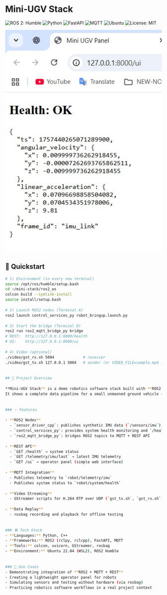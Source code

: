 # Mini-UGV Stack

![ROS 2: Humble](https://img.shields.io/badge/ROS2-Humble-22314E?logo=ros&logoColor=white)
![Python](https://img.shields.io/badge/Python-3.10%20|%203.11-3776AB?logo=python&logoColor=white)
![FastAPI](https://img.shields.io/badge/FastAPI-009688?logo=fastapi&logoColor=white)
![MQTT](https://img.shields.io/badge/MQTT-paho--mqtt-660066?logo=eclipsemosquitto&logoColor=white)
![Ubuntu](https://img.shields.io/badge/Ubuntu-22.04-E95420?logo=ubuntu&logoColor=white)
![License: MIT](https://img.shields.io/badge/License-MIT-green.svg)

<p align="center">
  <img src="docs/img/ui.jpg" alt="Operator UI" width="640">
</p>


## 🚀 Quickstart

```bash
# 1) Environment (in every new terminal)
source /opt/ros/humble/setup.bash
cd ~/mini-stack/ros2_ws
colcon build --symlink-install
source install/setup.bash

# 2) Launch ROS2 nodes (Terminal A)
ros2 launch control_services_py robot_bringup.launch.py

# 3) Start the bridge (Terminal B)
ros2 run ros2_mqtt_bridge_py bridge
# REST:  http://127.0.0.1:8000/health
# UI:    http://127.0.0.1:8000/ui

# 4) Video (optional)
./video/gst_rx.sh 5004             # receiver
./video/gst_tx.sh 127.0.0.1 5004   # sender (or VIDEO_FILE=sample.mp4 ...)


## 📌 Project Overview

**Mini-UGV Stack** is a demo robotics software stack built with **ROS2 Humble**.  
It shows a complete data pipeline for a small unmanned ground vehicle (UGV) — from simulated sensors to web UI and video streaming.


### ✨ Features

- **ROS2 Nodes**
  - `sensor_driver_cpp`: publishes synthetic IMU data (`/sensors/imu`)
  - `control_services_py`: provides system health monitoring and `/health_check` service
  - `ros2_mqtt_bridge_py`: bridges ROS2 topics to MQTT + REST API

- **REST API**
  - `GET /health` → system status
  - `GET /telemetry/imu/last` → latest IMU telemetry
  - `GET /ui` → operator panel (simple web interface)

- **MQTT Integration**
  - Publishes telemetry to `robot/telemetry/imu`
  - Publishes system status to `robot/system/health`

- **Video Streaming**
  - GStreamer scripts for H.264 RTP over UDP (`gst_tx.sh`, `gst_rx.sh`)

- **Data Replay**
  - rosbag recording and playback for offline testing


### 🛠️ Tech Stack
- **Languages:** Python, C++
- **Frameworks:** ROS2 (rclpy, rclcpp), FastAPI, MQTT
- **Tools:** colcon, uvicorn, GStreamer, rosbag
- **Environment:** Ubuntu 22.04 (WSL2), ROS2 Humble


### 🚀 Use Cases
- Demonstrating integration of **ROS2 + MQTT + REST**
- Creating a lightweight operator panel for robots
- Simulating sensors and testing without hardware (via rosbag)
- Practicing robotics software workflows in a real project context

